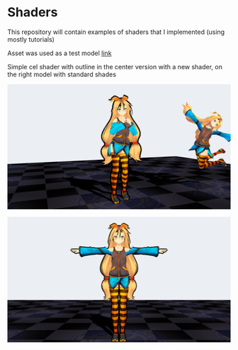 # Shaders
This repository will contain examples of shaders that I implemented (using mostly tutorials)

Asset was used as a test model [link](https://assetstore.unity.com/packages/3d/characters/unity-chan-model-18705)

<u></u>

Simple cel shader with outline in the center version with a new shader, on the right 
model with standard shades

![](Images/screen_1920x1080_2020-02-20_13-55-51.png)

![](Images/screen_1920x1080CelShader.png)